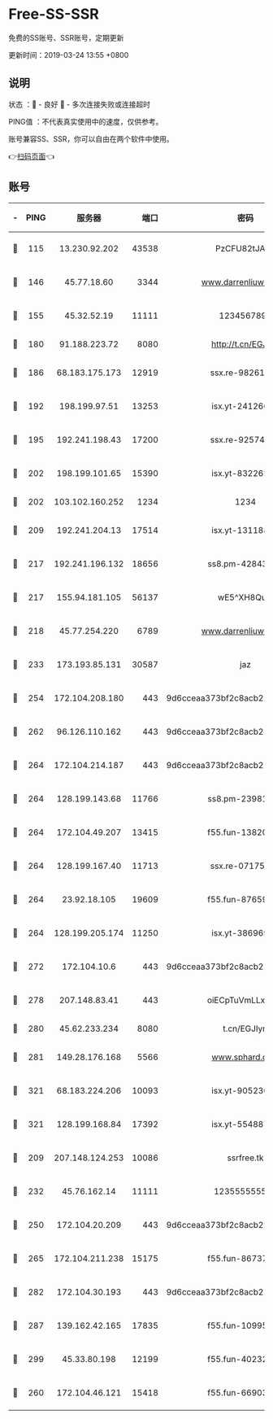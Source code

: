# Free-SS-SSR

免费的SS账号、SSR账号，定期更新

更新时间：2019-03-24 13:55 +0800

## 说明

状态     ：🙂 - 良好 🙁 - 多次连接失败或连接超时

PING值   ：不代表真实使用中的速度，仅供参考。

账号兼容SS、SSR，你可以自由在两个软件中使用。

👉[扫码页面](https://liesauer.github.io/Free-SS-SSR/)👈

## 账号

|-|PING|服务器|端口|密码|加密方式|区域|
|:----:|:----:|:-----:|-----:|:----:|:----:|:----:|
|🙂|115|13.230.92.202|43538|PzCFU82tJAdZ|aes-256-cfb|JP|
|🙂|146|45.77.18.60|3344|www.darrenliuwei.com|aes-256-cfb|JP|
|🙂|155|45.32.52.19|11111|1234567890|aes-256-cfb|JP|
|🙂|180|91.188.223.72|8080|http://t.cn/EGJIyrl|rc4-md5|RU|
|🙂|186|68.183.175.173|12919|ssx.re-98261099|aes-256-cfb|US|
|🙂|192|198.199.97.51|13253|isx.yt-24126619|aes-256-cfb|US|
|🙂|195|192.241.198.43|17200|ssx.re-92574100|aes-256-cfb|US|
|🙂|202|198.199.101.65|15390|isx.yt-83226207|aes-256-cfb|US|
|🙂|202|103.102.160.252|1234|1234|rc4-md5|JP|
|🙂|209|192.241.204.13|17514|isx.yt-13118802|aes-256-cfb|US|
|🙂|217|192.241.196.132|18656|ss8.pm-42843855|aes-256-cfb|US|
|🙂|217|155.94.181.105|56137|wE5^XH8Quw|aes-256-cfb|US|
|🙂|218|45.77.254.220|6789|www.darrenliuwei.com|aes-256-cfb|SG|
|🙂|233|173.193.85.131|30587|jaz|aes-256-cfb|US|
|🙂|254|172.104.208.180|443|9d6cceaa373bf2c8acb22e60b6a58be6|aes-256-cfb|US|
|🙂|262|96.126.110.162|443|9d6cceaa373bf2c8acb22e60b6a58be6|aes-256-cfb|US|
|🙂|264|172.104.214.187|443|9d6cceaa373bf2c8acb22e60b6a58be6|aes-256-cfb|US|
|🙂|264|128.199.143.68|11766|ss8.pm-23981058|aes-256-cfb|SG|
|🙂|264|172.104.49.207|13415|f55.fun-13820852|aes-256-cfb|SG|
|🙂|264|128.199.167.40|11713|ssx.re-07175601|aes-256-cfb|SG|
|🙂|264|23.92.18.105|19609|f55.fun-87659227|aes-256-cfb|US|
|🙂|264|128.199.205.174|11250|isx.yt-38696916|aes-256-cfb|SG|
|🙂|272|172.104.10.6|443|9d6cceaa373bf2c8acb22e60b6a58be6|aes-256-cfb|US|
|🙂|278|207.148.83.41|443|oiECpTuVmLLxk4Ts|aes-256-cfb|AU|
|🙂|280|45.62.233.234|8080|t.cn/EGJIyrl|rc4-md5|CA|
|🙂|281|149.28.176.168|5566|www.sphard.com|aes-256-cfb|AU|
|🙂|321|68.183.224.206|10093|isx.yt-90523020|aes-256-cfb|SG|
|🙂|321|128.199.168.84|17392|isx.yt-55488760|aes-256-cfb|SG|
|🙂|209|207.148.124.253|10086|ssrfree.tk|aes-256-cfb|SG|
|🙂|232|45.76.162.14|11111|123555555555|aes-256-cfb|SG|
|🙂|250|172.104.20.209|443|9d6cceaa373bf2c8acb22e60b6a58be6|aes-256-cfb|US|
|🙂|265|172.104.211.238|15175|f55.fun-86737325|aes-256-cfb|US|
|🙂|282|172.104.30.193|443|9d6cceaa373bf2c8acb22e60b6a58be6|aes-256-cfb|US|
|🙂|287|139.162.42.165|17835|f55.fun-10995182|aes-256-cfb|SG|
|🙂|299|45.33.80.198|12199|f55.fun-40232335|aes-256-cfb|US|
|🙁|260|172.104.46.121|15418|f55.fun-66903373|aes-256-cfb|SG|
